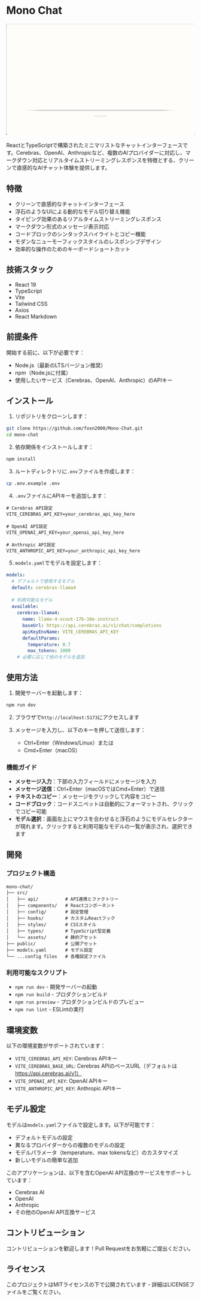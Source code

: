 # Mono Chat

![alt text](<pic.png>)

ReactとTypeScriptで構築されたミニマリストなチャットインターフェースです。Cerebras、OpenAI、Anthropicなど、複数のAIプロバイダーに対応し、マークダウン対応とリアルタイムストリーミングレスポンスを特徴とする、クリーンで直感的なAIチャット体験を提供します。

## 特徴

- クリーンで直感的なチャットインターフェース
- 浮石のようなUIによる動的なモデル切り替え機能
- タイピング効果のあるリアルタイムストリーミングレスポンス
- マークダウン形式のメッセージ表示対応
- コードブロックのシンタックスハイライトとコピー機能
- モダンなニューモーフィックスタイルのレスポンシブデザイン
- 効率的な操作のためのキーボードショートカット

## 技術スタック

- React 19
- TypeScript
- Vite
- Tailwind CSS
- Axios
- React Markdown

## 前提条件

開始する前に、以下が必要です：
- Node.js（最新のLTSバージョン推奨）
- npm（Node.jsに付属）
- 使用したいサービス（Cerebras、OpenAI、Anthropic）のAPIキー

## インストール

1. リポジトリをクローンします：
```bash
git clone https://github.com/foxn2000/Mono-Chat.git
cd mono-chat
```

2. 依存関係をインストールします：
```bash
npm install
```

3. ルートディレクトリに`.env`ファイルを作成します：
```bash
cp .env.example .env
```

4. `.env`ファイルにAPIキーを追加します：
```
# Cerebras API設定
VITE_CEREBRAS_API_KEY=your_cerebras_api_key_here

# OpenAI API設定
VITE_OPENAI_API_KEY=your_openai_api_key_here

# Anthropic API設定
VITE_ANTHROPIC_API_KEY=your_anthropic_api_key_here
```

5. `models.yaml`でモデルを設定します：
```yaml
models:
  # デフォルトで使用するモデル
  default: cerebras-llama4

  # 利用可能なモデル
  available:
    cerebras-llama4:
      name: llama-4-scout-17b-16e-instruct
      baseUrl: https://api.cerebras.ai/v1/chat/completions
      apiKeyEnvName: VITE_CEREBRAS_API_KEY
      defaultParams:
        temperature: 0.7
        max_tokens: 1000
    # 必要に応じて他のモデルを追加
```

## 使用方法

1. 開発サーバーを起動します：
```bash
npm run dev
```

2. ブラウザで`http://localhost:5173`にアクセスします

3. メッセージを入力し、以下のキーを押して送信します：
   - Ctrl+Enter（Windows/Linux）または
   - Cmd+Enter（macOS）

### 機能ガイド

- **メッセージ入力**：下部の入力フィールドにメッセージを入力
- **メッセージ送信**：Ctrl+Enter（macOSではCmd+Enter）で送信
- **テキストのコピー**：メッセージをクリックして内容をコピー
- **コードブロック**：コードスニペットは自動的にフォーマットされ、クリックでコピー可能
- **モデル選択**：画面左上にマウスを合わせると浮石のようにモデルセレクターが現れます。クリックすると利用可能なモデルの一覧が表示され、選択できます

## 開発

### プロジェクト構造

```
mono-chat/
├── src/
│   ├── api/          # API連携とファクトリー
│   ├── components/   # Reactコンポーネント
│   ├── config/       # 設定管理
│   ├── hooks/        # カスタムReactフック
│   ├── styles/       # CSSスタイル
│   ├── types/        # TypeScript型定義
│   └── assets/       # 静的アセット
├── public/           # 公開アセット
├── models.yaml       # モデル設定
└── ...config files   # 各種設定ファイル
```

### 利用可能なスクリプト

- `npm run dev` - 開発サーバーの起動
- `npm run build` - プロダクションビルド
- `npm run preview` - プロダクションビルドのプレビュー
- `npm run lint` - ESLintの実行

## 環境変数

以下の環境変数がサポートされています：

- `VITE_CEREBRAS_API_KEY`: Cerebras APIキー
- `VITE_CEREBRAS_BASE_URL`: Cerebras APIのベースURL（デフォルトは https://api.cerebras.ai/v1）
- `VITE_OPENAI_API_KEY`: OpenAI APIキー
- `VITE_ANTHROPIC_API_KEY`: Anthropic APIキー

## モデル設定

モデルは`models.yaml`ファイルで設定します。以下が可能です：

- デフォルトモデルの設定
- 異なるプロバイダーからの複数のモデルの設定
- モデルパラメータ（temperature、max tokensなど）のカスタマイズ
- 新しいモデルの簡単な追加

このアプリケーションは、以下を含むOpenAI API互換のサービスをサポートしています：
- Cerebras AI
- OpenAI
- Anthropic
- その他のOpenAI API互換サービス

## コントリビューション

コントリビューションを歓迎します！Pull Requestをお気軽にご提出ください。

## ライセンス

このプロジェクトはMITライセンスの下で公開されています - 詳細はLICENSEファイルをご覧ください。
